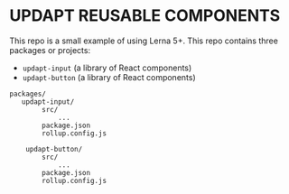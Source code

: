 # UPDAPT REUSABLE COMPONENTS

This repo is a small example of using Lerna 5+.
This repo contains three packages or projects:

- `updapt-input` (a library of React components)
- `updapt-button` (a library of React components)

```
packages/
   updapt-input/
        src/
            ...
        package.json
        rollup.config.js

    updapt-button/
        src/
            ...
        package.json
        rollup.config.js

```
